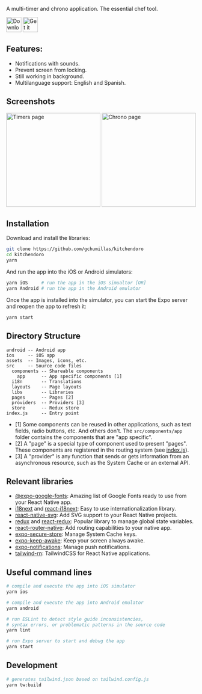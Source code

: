 A multi-timer and chrono application. The essential chef tool.

<a href="https://apps.apple.com/es/app/kitchendoro/id1607064139"><img src="https://user-images.githubusercontent.com/5312427/158222269-ce4548cd-a462-44ff-8d49-6925328dbd40.svg" height="40" alt="Download on the Apple Store" /></a> <a href="https://play.google.com/store/apps/details?id=com.multitimer"><img src="https://user-images.githubusercontent.com/5312427/158222275-11ce2126-cb8f-4dfc-b415-812cfd5a75bd.svg" height="40" alt="Get it on Google Play" /></a>

## Features:

- Notifications with sounds.
- Prevent screen from locking.
- Still working in background.
- Multilanguage support: English and Spanish.

## Screenshots

<img src="https://user-images.githubusercontent.com/5312427/155002280-5dd4e52d-de7e-4a55-923e-2606a2aa71b5.png" width="250" alt="Timers page"> <img src="https://user-images.githubusercontent.com/5312427/155001752-7d191991-a2e2-4996-9c0f-316ad0a6110b.png" width="250" alt="Chrono page">

## Installation

Download and install the libraries:
```bash
git clone https://github.com/gchumillas/kitchendoro
cd kitchendoro
yarn
```

And run the app into the iOS or Android simulators:
```bash
yarn iOS     # run the app in the iOS simualtor [OR]
yarn Android # run the app in the Android emulator
```

Once the app is installed into the simulator, you can start the Expo server and reopen the app to refresh it:
```bash
yarn start
```

## Directory Structure

```
android -- Android app
ios     -- iOS app
assets  -- Images, icons, etc.
src     -- Source code files
  components -- Shareable components
    app      -- App specific components [1]
  i18n       -- Translations
  layouts    -- Page layouts
  libs       -- Libraries
  pages      -- Pages [2]
  providers  -- Providers [3]
  store      -- Redux store
index.js     -- Entry point
```

- [1] Some components can be reused in other applications, such as text fields, radio buttons, etc. And others don't. The `src/components/app` folder contains the components that are "app specific".
- [2] A "page" is a special type of component used to present "pages". These components are registered in the routing system (see [index.js](/index.js)).
- [3] A "provider" is any function that sends or gets information from an asynchronous resource, such as the System Cache or an external API.

## Relevant libraries

- [@expo-google-fonts](https://github.com/expo/google-fonts): Amazing list of Google Fonts ready to use from your React Native app.
- [i18next](https://www.i18next.com/) and [react-i18next](https://react.i18next.com/): Easy to use internationalization library.
- [react-native-svg](https://github.com/react-native-svg/react-native-svg): Add SVG support to your React Native projects.
- [redux](https://redux.js.org/) and [react-redux](https://react-redux.js.org/): Popular library to manage global state variables.
- [react-router-native](https://reactrouter.com/en/v6.3.0/api): Add routing capabilities to your native app.
- [expo-secure-store](https://docs.expo.dev/versions/latest/sdk/securestore/): Manage System Cache keys.
- [expo-keep-awake](https://docs.expo.dev/versions/latest/sdk/keep-awake/): Keep your screen always awake.
- [expo-notifications](https://docs.expo.dev/versions/latest/sdk/notifications/): Manage push notifications.
- [tailwind-rn](https://github.com/vadimdemedes/tailwind-rn): TailwindCSS for React Native applications.

## Useful command lines

```bash
# compile and execute the app into iOS simulator
yarn ios

# compile and execute the app into Android emulator
yarn android
```

```bash
# run ESLint to detect style guide inconsistencies,
# syntax errors, or problematic patterns in the source code
yarn lint 
```

```bash
# run Expo server to start and debug the app
yarn start
```

## Development

```bash
# generates tailwind.json based on tailwind.config.js
yarn tw:build
```
